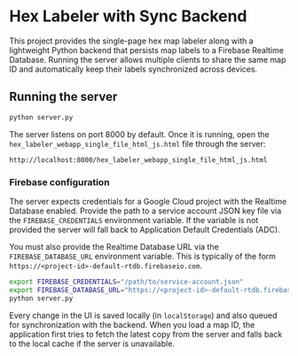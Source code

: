 # Hex Labeler with Sync Backend

This project provides the single-page hex map labeler along with a lightweight
Python backend that persists map labels to a Firebase Realtime Database. Running
the server allows multiple clients to share the same map ID and automatically
keep their labels synchronized across devices.

## Running the server

```bash
python server.py
```

The server listens on port 8000 by default. Once it is running, open the
`hex_labeler_webapp_single_file_html_js.html` file through the server:

```
http://localhost:8000/hex_labeler_webapp_single_file_html_js.html
```

### Firebase configuration

The server expects credentials for a Google Cloud project with the Realtime
Database enabled. Provide the path to a service account JSON key file via the
`FIREBASE_CREDENTIALS` environment variable. If the variable is not provided the
server will fall back to Application Default Credentials (ADC).

You must also provide the Realtime Database URL via the
`FIREBASE_DATABASE_URL` environment variable. This is typically of the form
`https://<project-id>-default-rtdb.firebaseio.com`.

```bash
export FIREBASE_CREDENTIALS="/path/to/service-account.json"
export FIREBASE_DATABASE_URL="https://<project-id>-default-rtdb.firebaseio.com"
python server.py
```

Every change in the UI is saved locally (in `localStorage`) and also queued for
synchronization with the backend. When you load a map ID, the application first
tries to fetch the latest copy from the server and falls back to the local cache
if the server is unavailable.
